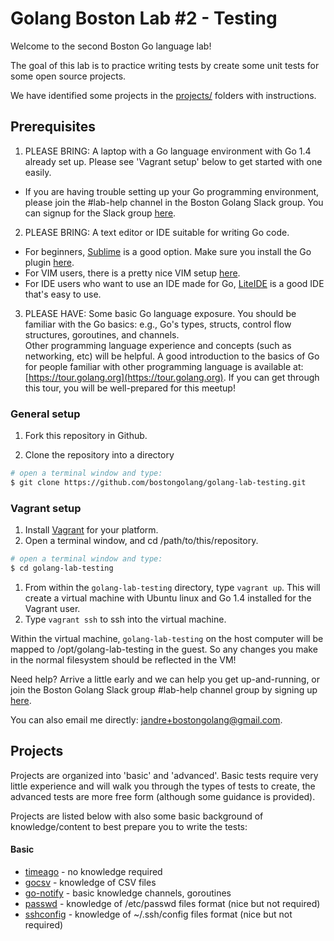 # Golang Boston Lab #2 - Testing

Welcome to the second Boston Go language lab! 

The goal of this lab is to practice writing tests by create some unit tests for some open source projects.

We have identified some projects in the [projects/](/projects) folders with instructions.

## Prerequisites 

1. PLEASE BRING:  A laptop with a Go language environment with Go 1.4 already set up. Please see 'Vagrant setup' below to get started with one easily.
  * If you are having trouble setting up your Go programming environment, please join the #lab-help channel in the Boston Golang Slack group. You can signup for the Slack group [here](http://bostongolang-slack-invite.herokuapp.com/).

2. PLEASE BRING: A text editor or IDE suitable for writing Go code.
  * For beginners, [Sublime](http://www.sublimetext.com) is a good option. Make sure you install the Go plugin [here](https://github.com/DisposaBoy/GoSublime).
  * For VIM users, there is a pretty nice VIM setup [here](https://github.com/fatih/vim-go).
  * For IDE users who want to use an IDE made for Go, [LiteIDE](https://github.com/visualfc/liteide) is a good IDE that's easy to use.

3. PLEASE HAVE:  Some basic Go language exposure.  You should be familiar with the Go basics: e.g., Go's types, structs, control flow structures, goroutines, and channels.   
Other programming language experience and concepts (such as networking, etc) will be helpful. A good introduction to the basics of Go for people familiar with 
other programming language is available at: [https://tour.golang.org](https://tour.golang.org). If you can get through this tour, you will be well-prepared for this meetup!

### General setup

1. Fork this repository in Github.

1. Clone the repository into a directory
  
  ```bash
  # open a terminal window and type:
  $ git clone https://github.com/bostongolang/golang-lab-testing.git
  ```

### Vagrant setup

1. Install [Vagrant](http://www.vagrantup.com/downloads) for your platform.
1. Open a terminal window, and cd /path/to/this/repository.

  ```bash
  # open a terminal window and type:
  $ cd golang-lab-testing
  ```

1. From within the `golang-lab-testing` directory, type `vagrant up`. This will create a virtual machine with Ubuntu linux and Go 1.4 installed for the Vagrant user.
1. Type `vagrant ssh` to ssh into the virtual machine.  

Within the virtual machine, `golang-lab-testing` on the host computer
will be mapped to /opt/golang-lab-testing in the guest.  So any changes
you make in the normal filesystem should be reflected in the VM!

Need help? Arrive a little early and we can help you get up-and-running, or join
the Boston Golang Slack group #lab-help channel group by signing up [here](http://bostongolang-slack-invite.herokuapp.com/).

You can also email me directly: [jandre+bostongolang@gmail.com](mailto:jandre+bostongolang@gmail.com).

## Projects

Projects are organized into 'basic' and 'advanced'.  Basic tests require very little experience and will walk you through the types of tests to create, the 
advanced tests are more free form (although some guidance is provided).

Projects are listed below with also some basic background of knowledge/content to best prepare you to write the tests:

#### Basic 
 * [timeago](/projects/basic/timeago) - no knowledge required 
 * [gocsv](/projects/basic/go-csv) - knowledge of CSV files 
 * [go-notify](/projects/basic/go-notify) - basic knowledge channels, goroutines
 * [passwd](/projects/basic/passwd) - knowledge of /etc/passwd files format (nice but not required)
 * [sshconfig](/projects/basic/sshconfig) - knowledge of ~/.ssh/config files format (nice but not required)


